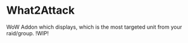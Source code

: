 # What2Attack
WoW Addon which displays, which is the most targeted unit from your raid/group. !WIP!
